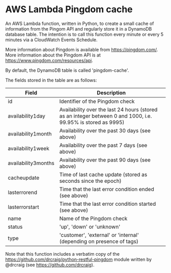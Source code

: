 # AWS Lambda Pingdom cache

An AWS Lambda function, written in Python, to create a small cache of information from the Pingom API and regularly store it in a DynamoDB database table. The intention is to call this function every minute or every 5 minutes via a CloudWatch Events Schedule.

More information about Pingdom is available from https://pingdom.com/. More information about the Pingdom API is at https://www.pingdom.com/resources/api.

By default, the DynamoDB table is called 'pingdom-cache'.

The fields stored in the table are as follows:

| Field | Description |
|-------|-------------|
| id | Identifier of the Pingdom check |
| availability1day | Availability over the last 24 hours (stored as an integer between 0 and 1000, i.e. 99.95% is stored as 9995) |
| availability1month | Availability over the past 30 days (see above) |
| availability1week | Availability over the past 7 days (see above) |
| availability3months | Availability over the past 90 days (see above) |
| cacheupdate | Time of last cache update (stored as seconds since the epoch) |
| lasterrorend | Time that the last error condition ended (see above) |
| lasterrorstart | Time that the last error condition started (see above) |
| name | Name of the Pingdom check |
| status | 'up', 'down' or 'unknown' |
| type | 'customer', 'external' or 'internal' (depending on presence of tags) |

Note that this function includes a verbatim copy of the https://github.com/drcraig/python-restful-pingdom module written by @drcraig (see https://github.com/drcraig).
